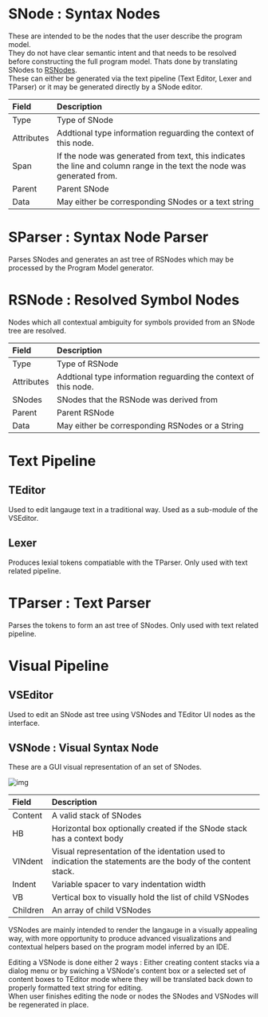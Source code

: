 # SNode : Syntax Nodes

These are intended to be the nodes that the user describe the program model.  
They do not have clear semantic intent and that needs to be resolved before constructing the full program model.
Thats done by translating SNodes to [RSNodes]().  
These can either be generated via the text pipeline (Text Editor, Lexer and TParser) or it may be generated directly by a SNode editor.

| Field | Description |
| :---- | :---- |
| Type       | Type of SNode |
| Attributes | Addtional type information reguarding the context of this node. |
| Span       | If the node was generated from text, this indicates the line and column range in the text the node was generated from. |
| Parent     | Parent SNode |
| Data       | May either be corresponding SNodes or a text string |


# SParser : Syntax Node Parser

Parses SNodes and generates an ast tree of RSNodes which may be processed by the Program Model generator.

# RSNode : Resolved Symbol Nodes

Nodes which all contextual ambiguity for symbols provided from an SNode tree are resolved.

| Field | Description |
| :---- | :---- |
| Type       | Type of RSNode |
| Attributes | Addtional type information reguarding the context of this node. |
| SNodes     | SNodes that the RSNode was derived from
| Parent     | Parent RSNode |
| Data       | May either be corresponding RSNodes or a String |

# Text Pipeline

## TEditor

Used to edit langauge text in a traditional way. Used as a sub-module of the VSEditor.

## Lexer

Produces lexial tokens compatiable with the TParser.
Only used with text related pipeline.

# TParser : Text Parser

Parses the tokens to form an ast tree of SNodes. Only used with text related pipeline.

# Visual Pipeline

## VSEditor

Used to edit an SNode ast tree using VSNodes and TEditor UI nodes as the interface.

## VSNode : Visual Syntax Node

These are a GUI visual representation of an set of SNodes.

![img](https://i.imgur.com/NczGVdy.png)

| Field | Description |
| :---- | :---- |
| Content  | A valid stack of SNodes |
| HB       | Horizontal box optionally created if the SNode stack has a context body |
| VINdent  | Visual representation of the identation used to indication the statements are the body of the content stack. |
| Indent   | Variable spacer to vary indentation width |
| VB       | Vertical box to visually hold the list of child VSNodes |
| Children | An array of child VSNodes |

VSNodes are mainly intended to render the langauge in a visually appealing way, with more opportunity to produce advanced visualizations and contextual helpers based on the program model inferred by an IDE.

Editing a VSNode is done either 2 ways : Either creating content stacks via a dialog menu or by swiching a VSNode's content box or a selected set of content boxes to TEditor mode where they will be translated back down to properly formatted text string for editing.  
When user finishes editing the node or nodes the SNodes and VSNodes will be regenerated in place.